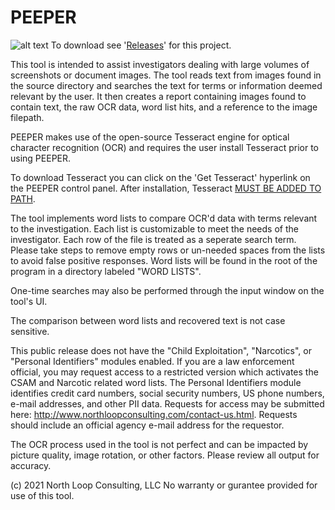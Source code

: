 # PEEPER
![alt text](https://user-images.githubusercontent.com/73806121/133710988-b373eecf-5515-4941-981c-486854bed0c9.png)
To download see '[Releases](https://github.com/northloopforensics/PEEPER/releases/)' for this project.

This tool is intended to assist investigators dealing with large volumes of screenshots or document images. The tool reads text from images found in the source directory and searches the text for terms or information deemed relevant by the user.  It then creates a report containing images found to contain text, the raw OCR data, word list hits, and a reference to the image filepath.

PEEPER makes use of the open-source Tesseract engine for optical character recognition (OCR) and requires the user install Tesseract prior to using PEEPER.

To download Tesseract you can click on the 'Get Tesseract' hyperlink on the PEEPER control panel. After installation, Tesseract [MUST BE ADDED TO PATH](https://medium.com/quantrium-tech/installing-and-using-tesseract-4-on-windows-10-4f7930313f82).

The tool implements word lists to compare OCR'd data with terms relevant to the investigation.  Each list is customizable to meet the needs of the investigator. Each row of the file is treated as a seperate search term. Please take steps to remove empty rows or un-needed spaces from the lists to avoid false positive responses. Word lists will be found in the root of the program in a directory labeled "WORD LISTS". 

One-time searches may also be performed through the input window on the tool's UI.

The comparison between word lists and recovered text is not case sensitive.

This public release does not have the "Child Exploitation", "Narcotics", or "Personal Identifiers" modules enabled. If you are a law enforcement official, you may request access to a restricted version which activates the CSAM and Narcotic related word lists.  The Personal Identifiers module identifies credit card numbers, social security numbers, US phone numbers, e-mail addresses, and other PII data.  Requests for access may be submitted here: http://www.northloopconsulting.com/contact-us.html.  Requests should include an official agency e-mail address for the requestor.

The OCR process used in the tool is not perfect and can be impacted by picture quality, image rotation, or other factors. Please review all output for accuracy.

(c) 2021 North Loop Consulting, LLC  No warranty or gurantee provided for use of this tool.
